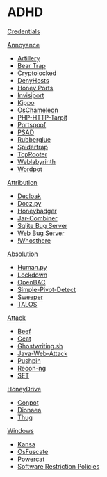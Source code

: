 # ADHD

[Credentials](ADHD/Credentials.md)

[Annoyance]()

  - [Artillery](Tools/Artillery.md)
  - [Bear Trap](Tools/BearTrap.md)
  - [Cryptolocked](Tools/Cryptolocked.md)
  - [DenyHosts](Tools/DenyHosts.md)
  - [Honey Ports](Tools/HoneyPorts.md)
  - [Invisiport](Tools/Invisiport.md)
  - [Kippo](Tools/Kippo.md)
  - [OsChameleon](Tools/OsChameleon.md)
  - [PHP-HTTP-Tarpit](Tools/PHP-HTTP-Tarpit.md)
  - [Portspoof](Tools/Portspoof.md)
  - [PSAD](Tools/PSAD.md)
  - [Rubberglue](Tools/Rubberglue.md)
  - [Spidertrap](Tools/Spidertrap.md)
  - [TcpRooter](Tools/TCPRooter.md)
  - [Weblabyrinth](Tools/Weblabyrinth.md)
  - [Wordpot](Tools/Wordpot.md)

[Attribution]()

  - [Decloak](Tools/Decloak.md)
  - [Docz.py](Tools/Docz.md)
  - [Honeybadger](Tools/HoneyBadger.md)
  - [Jar-Combiner](Tools/Jar-Combiner.md)
  - [Sqlite Bug Server](Tools/SqliteBugServer.md)
  - [Web Bug Server](Tools/WebBugServer.md)
  - [!Whosthere](Tools/Whosthere.md)

[Absolution]()

  - [Human.py](Tools/Human.md)
  - [Lockdown](Tools/Lockdown.md)
  - [OpenBAC](Tools/OpenBAC.md)
  - [Simple-Pivot-Detect](Tools/Simple-pivot-detect.md)
  - [Sweeper](Tools/Sweeper.md)
  - [TALOS](Tools/TALOS.md)

[Attack]()

  - [Beef](Tools/Beef.md)
  - [Gcat](Tools/Gcat.md)
  - [Ghostwriting.sh](Tools/Ghostwriting.md)
  - [Java-Web-Attack](Tools/Java-Web-Attack.md)
  - [Pushpin](Tools/Pushpin.md)
  - [Recon-ng](Tools/Recon-ng.md)
  - [SET](Tools/SET.md)



[HoneyDrive]()

  - [Conpot](HoneyDrive/Conpot.md)
  - [Dionaea](HoneyDrive/Dionaea.md)
  - [Thug](HoneyDrive/Thug.md)
  
[Windows]()

  - [Kansa](Windows/Kansa.md)
  - [OsFuscate](Windows/OsFuscate.md)
  - [Powercat](Windows/Powercat.md)
  - [Software Restriction Policies](Windows/SRP.md)
